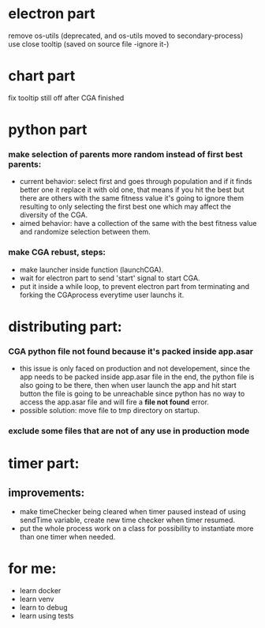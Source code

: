 # electron part

remove os-utils (deprecated, and os-utils moved to secondary-process)
use close tooltip (saved on source file -ignore it-)

# chart part

fix tooltip still off after CGA finished

# python part

### make selection of parents more random instead of first best parents:

- current behavior: select first and goes through population
  and if it finds better one it replace it with old one, that means
  if you hit the best but there are others with the same fitness value
  it's going to ignore them resulting to only selecting the first best
  one which may affect the diversity of the CGA.
- aimed behavior: have a collection of the same with the best fitness
  value and randomize selection between them.

### make CGA rebust, steps:

- make launcher inside function (launchCGA).
- wait for electron part to send 'start' signal to start CGA.
- put it inside a while loop, to prevent electron part from terminating
  and forking the CGAprocess everytime user launchs it.

# distributing part:

### CGA python file not found because it's packed inside app.asar

- this issue is only faced on production and not developement, since
  the app needs to be packed inside app.asar file in the end, the
  python file is also going to be there, then when user launch the app
  and hit start button the file is going to be unreachable since
  python has no way to access the app.asar file and will fire a **file
  not found** error.
- possible solution: move file to tmp directory on startup.

### exclude some files that are not of any use in production mode

# timer part:

## improvements:

- make timeChecker being cleared when timer paused instead of using
  sendTime variable, create new time checker when timer resumed.
- put the whole process work on a class for possibility to instantiate
  more than one timer when needed.

# for me:

- learn docker
- learn venv
- learn to debug
- learn using tests
